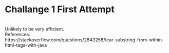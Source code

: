 <h1>Challange 1 First Attempt</h1> <br>
Unlikely to be very efficient. <br>
References:<br>
https://stackoverflow.com/questions/2843258/tear-substring-from-within-html-tags-with-java
